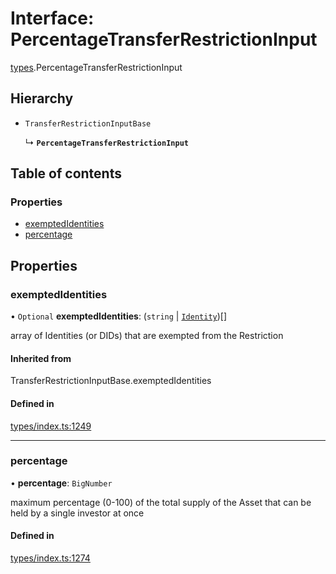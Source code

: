 # Interface: PercentageTransferRestrictionInput

[types](../wiki/types).PercentageTransferRestrictionInput

## Hierarchy

- `TransferRestrictionInputBase`

  ↳ **`PercentageTransferRestrictionInput`**

## Table of contents

### Properties

- [exemptedIdentities](../wiki/types.PercentageTransferRestrictionInput#exemptedidentities)
- [percentage](../wiki/types.PercentageTransferRestrictionInput#percentage)

## Properties

### exemptedIdentities

• `Optional` **exemptedIdentities**: (`string` \| [`Identity`](../wiki/api.entities.Identity.Identity))[]

array of Identities (or DIDs) that are exempted from the Restriction

#### Inherited from

TransferRestrictionInputBase.exemptedIdentities

#### Defined in

[types/index.ts:1249](https://github.com/PolymathNetwork/polymesh-sdk/blob/31dfa0dc/src/types/index.ts#L1249)

___

### percentage

• **percentage**: `BigNumber`

maximum percentage (0-100) of the total supply of the Asset that can be held by a single investor at once

#### Defined in

[types/index.ts:1274](https://github.com/PolymathNetwork/polymesh-sdk/blob/31dfa0dc/src/types/index.ts#L1274)
